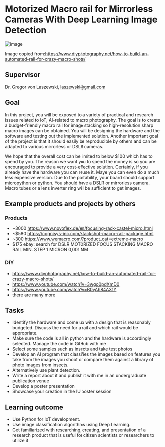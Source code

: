 # Motorized Macro rail for Mirrorless Cameras With Deep Learning Image Detection

![image](https://user-images.githubusercontent.com/425045/207115017-fa5744d6-1aa1-4deb-a0c5-6b17a7738d09.png)

Image copied from:https://www.diyphotography.net/how-to-build-an-automated-rail-for-crazy-macro-shots/

## Supervisor

Dr. Gregor von Laszewski, laszewski@gmail.com

## Goal

In this project, you will be exposed to a variety of practical and research issues related to IoT, 
AI-related to macro photography. The goal is to create a budget-friendly macro rail for image stacking so 
high-resolution sharp macro images can be obtained. You will be designing the hardware and the software 
and testing out the implemented solution. Another important goal of the project is that it should easily be reproducible 
by others and can be adapted to various mirrorless or DSLR cameras.

We hope that the overall cost can be limited to below $100 which has to spend by you. The reason 
we want you to spend the money is so you are encouraged to provide a very cost-effective solution.
Certainly, if you already have the hardware you can reuse it. Maye you can even do a much less expensive version. 
Due to the portability, your board should support micropython or python. 
You should have a DSLR or mirrorless camera. Macro tubes or a lens inverter
ring will be sufficient to get images. 

## Example products and projects by others

### Products

* ~3000 https://www.novoflex.de/en/focusing-rack-castel-micro.html
* ~$580 https://cognisys-inc.com/stackshot-macro-rail-package.html 
* ~300 https://www.wemacro.com/?product_cat=extreme-macro
* $175 ebay: search for DSLR MOTORIZED FOCUS STACKING MACRO RAIL MIN. STEP 1 MICRON 0,001 MM

### DIY

* https://www.diyphotography.net/how-to-build-an-automated-rail-for-crazy-macro-shots/
* https://www.youtube.com/watch?v=3wgo0pdXmD0
* https://www.youtube.com/watch?v=B0yAh84A31Y
* there are many more

## Tasks

* Identify the hardware and come up with a design that is reasonably budgeted. Discuss the need for a rail and which rail would be appropriate.
* Make sure the code is all in python and the hardware is accordingly selected. Manage the code in GitHub with me
* Select some samples such as insects and take test photos
* Develop an AI program that classifies the images based on features you take from the images you shoot or compare them against a library of photo images from insects. 
* Alternatively use plant detection.
* Write a report about it and publish it with me in an undergraduate publication venue
* Develop a poster presentation
* Showcase your creation in the IU poster session

## Learning outcome

* Use Python for IoT development.
* Use image classification algorithms using Deep Learning.
* Get familiarized with researching, creating, and presentation of a research product that is useful for citizen scientists or researchers to utilize it
